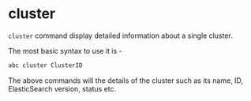 # cluster

`cluster` command display detailed information about a single cluster.

The most basic syntax to use it is -

```sh
abc cluster ClusterID
```

The above commands will the details of the cluster such as its name, ID, ElasticSearch version, status etc.